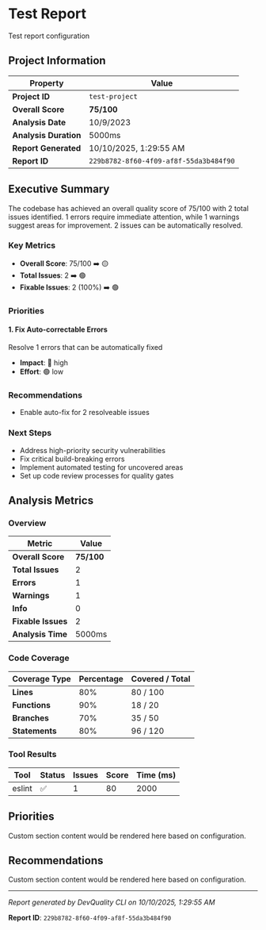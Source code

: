 # Test Report

Test report configuration

## Project Information

| Property | Value |
|----------|-------|
| **Project ID** | `test-project` |
| **Overall Score** | **75/100** |
| **Analysis Date** | 10/9/2023 |
| **Analysis Duration** | 5000ms |
| **Report Generated** | 10/10/2025, 1:29:55 AM |
| **Report ID** | `229b8782-8f60-4f09-af8f-55da3b484f90` |

## Executive Summary

The codebase has achieved an overall quality score of 75/100 with 2 total issues identified. 1 errors require immediate attention, while 1 warnings suggest areas for improvement. 2 issues can be automatically resolved.

### Key Metrics

- **Overall Score**: 75/100 ➡️ 🟡
- **Total Issues**: 2 ➡️ 🟢
- **Fixable Issues**: 2 (100%) ➡️ 🟢

### Priorities

#### 1. Fix Auto\-correctable Errors

Resolve 1 errors that can be automatically fixed

- **Impact**: 🔴 high
- **Effort**: 🟢 low

### Recommendations

- Enable auto\-fix for 2 resolveable issues

### Next Steps

- Address high\-priority security vulnerabilities
- Fix critical build\-breaking errors
- Implement automated testing for uncovered areas
- Set up code review processes for quality gates

## Analysis Metrics

### Overview

| Metric | Value |
|--------|-------|
| **Overall Score** | **75/100** |
| **Total Issues** | 2 |
| **Errors** | 1 |
| **Warnings** | 1 |
| **Info** | 0 |
| **Fixable Issues** | 2 |
| **Analysis Time** | 5000ms |

### Code Coverage

| Coverage Type | Percentage | Covered / Total |
|---------------|------------|-----------------|
| **Lines** | 80% | 80 / 100 |
| **Functions** | 90% | 18 / 20 |
| **Branches** | 70% | 35 / 50 |
| **Statements** | 80% | 96 / 120 |

### Tool Results

| Tool | Status | Issues | Score | Time (ms) |
|------|--------|--------|-------|-----------|
| eslint | ✅ | 1 | 80 | 2000 |

## Priorities

Custom section content would be rendered here based on configuration.

## Recommendations

Custom section content would be rendered here based on configuration.

---

*Report generated by DevQuality CLI on 10/10/2025, 1:29:55 AM*

**Report ID**: `229b8782-8f60-4f09-af8f-55da3b484f90`
